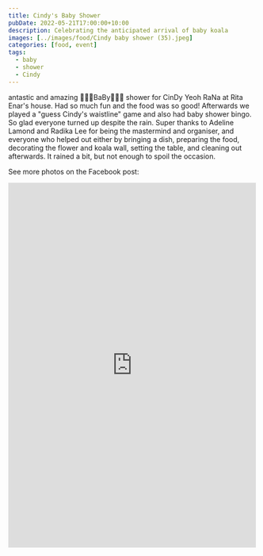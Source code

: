 ```yaml
---
title: Cindy's Baby Shower
pubDate: 2022-05-21T17:00:00+10:00
description: Celebrating the anticipated arrival of baby koala
images: [../images/food/Cindy baby shower (35).jpeg]
categories: [food, event]
tags:
  - baby
  - shower
  - Cindy
---
```


antastic and amazing 🐨🐨🐨BaBy🐨🐨🐨 shower for CinDy Yeoh RaNa at Rita Enar's house. Had so much fun and the food was so good! Afterwards we played a "guess Cindy's waistline" game and also had baby shower bingo. So glad everyone turned up despite the rain. Super thanks to Adeline Lamond and Radika Lee for being the mastermind and organiser, and everyone who helped out either by bringing a dish, preparing the food, decorating the flower and koala wall, setting the table, and cleaning out afterwards. It rained a bit, but not enough to spoil the occasion.

See more photos on the Facebook post:

<iframe src="https://www.facebook.com/plugins/post.php?href=https%3A%2F%2Fwww.facebook.com%2Fchris1.tham%2Fposts%2Fpfbid029vN27HkF7G8PZkrU1GL7vmntADfT4iqd1Mueieuu5UUbKUvGqmLxqcqXhL1HaGPBl&show_text=true&width=500" width="500" height="736" style="border:none;overflow:hidden" scrolling="no" frameborder="0" allowfullscreen="true" allow="autoplay; clipboard-write; encrypted-media; picture-in-picture; web-share"></iframe>

